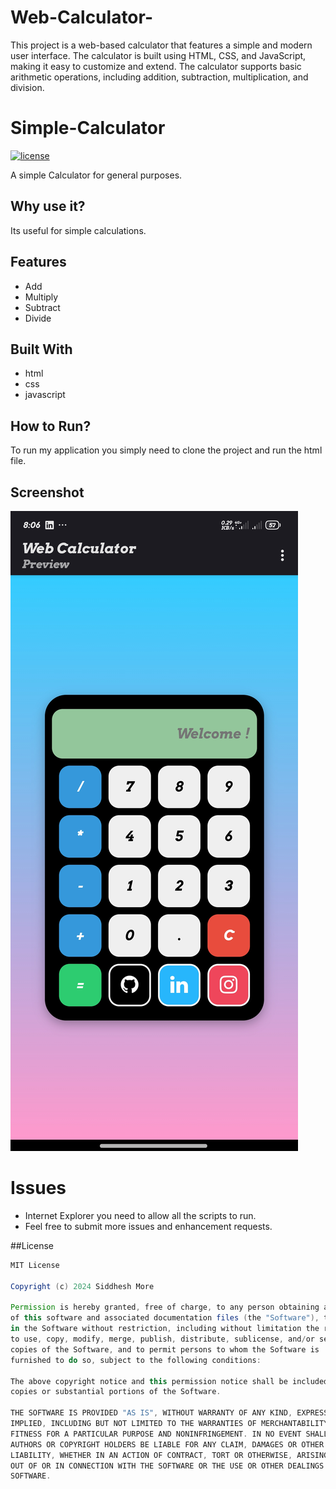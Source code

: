 # Web-Calculator-
This project is a web-based calculator that features a simple and modern user interface. The calculator is built using HTML, CSS, and JavaScript, making it easy to customize and extend. The calculator supports basic arithmetic operations, including addition, subtraction, multiplication, and division. 
# Simple-Calculator

<a href="https://github.com/Siddesh0002T/Web-Calculator-/blob/main/LICENSE"><img src="https://img.shields.io/badge/License-MIT-red.svg" alt="license"/></a>

A simple Calculator for general purposes.

## Why use it?

Its useful for simple calculations.

## Features

* Add
* Multiply
* Subtract
* Divide

## Built With

* html
* css
* javascript

## How to Run?

To run my application you simply need to clone the project and run the html file.

## Screenshot
![Screenshot_2024-06-01-08-06-53-267_io.spck.jpg](Screenshot_2024-06-01-08-06-53-267_io.spck.jpg)

Issues
==========
* Internet Explorer you need to allow all the scripts to run.
* Feel free to submit more issues and enhancement requests.

##License

```Groovy
MIT License

Copyright (c) 2024 Siddhesh More

Permission is hereby granted, free of charge, to any person obtaining a copy
of this software and associated documentation files (the "Software"), to deal
in the Software without restriction, including without limitation the rights
to use, copy, modify, merge, publish, distribute, sublicense, and/or sell
copies of the Software, and to permit persons to whom the Software is
furnished to do so, subject to the following conditions:

The above copyright notice and this permission notice shall be included in all
copies or substantial portions of the Software.

THE SOFTWARE IS PROVIDED "AS IS", WITHOUT WARRANTY OF ANY KIND, EXPRESS OR
IMPLIED, INCLUDING BUT NOT LIMITED TO THE WARRANTIES OF MERCHANTABILITY,
FITNESS FOR A PARTICULAR PURPOSE AND NONINFRINGEMENT. IN NO EVENT SHALL THE
AUTHORS OR COPYRIGHT HOLDERS BE LIABLE FOR ANY CLAIM, DAMAGES OR OTHER
LIABILITY, WHETHER IN AN ACTION OF CONTRACT, TORT OR OTHERWISE, ARISING FROM,
OUT OF OR IN CONNECTION WITH THE SOFTWARE OR THE USE OR OTHER DEALINGS IN THE
SOFTWARE.
